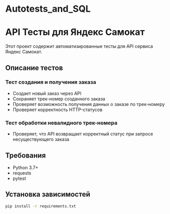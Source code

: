 # Autotests_and_SQL
# API Тесты для Яндекс Самокат

Этот проект содержит автоматизированные тесты для API сервиса Яндекс Самокат.

## Описание тестов

### Тест создания и получения заказа
- Создает новый заказ через API
- Сохраняет трек-номер созданного заказа
- Проверяет возможность получения данных о заказе по трек-номеру
- Проверяет корректность HTTP-статусов

### Тест обработки невалидного трек-номера
- Проверяет, что API возвращает корректный статус при запросе несуществующего заказа

## Требования

- Python 3.7+
- requests
- pytest

## Установка зависимостей

```bash
pip install -r requirements.txt
